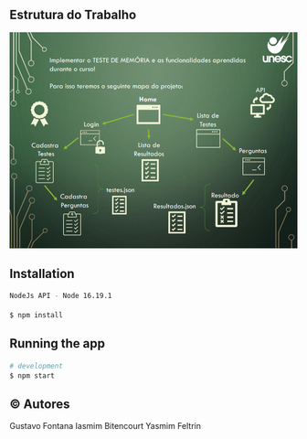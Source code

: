 ## Estrutura do Trabalho

![preview img](/preview.png)

## Installation

```bash
NodeJs API - Node 16.19.1

$ npm install
```

## Running the app

```bash
# development
$ npm start
```
## ©️ Autores

Gustavo Fontana
Iasmim Bitencourt
Yasmim Feltrin